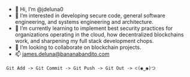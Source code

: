 - 👋 Hi, I’m @jdeluna0
- 👀 I’m interested in developing secure code, general software engineering, and systems engineering and architecture.
- 🌱 I’m currently learning to implement best security practices for organizations operating in the cloud, how decentralized blockchains work, and sharpening my full stack development chops.
- 💞️ I’m looking to collaborate on blockchain projects.
- 📫 james.deluna@bananabandito.com

```
Git Add -> Git Commit -> Git Push -> Git Out -> ⊂(◉‿◉)つ
```

